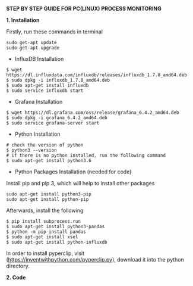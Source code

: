 **STEP BY STEP GUIDE FOR PC(LINUX) PROCESS MONITORING**

**1. Installation**

Firstly, run these commands in terminal
```
sudo get-apt update
sudo get-apt upgrade
```

* InfluxDB Installation
```
$ wget https://dl.influxdata.com/influxdb/releases/influxdb_1.7.8_amd64.deb
$ sudo dpkg -i influxdb_1.7.8_amd64.deb
$ sudo apt-get install influxdb
$ sudo service influxdb start
```
* Grafana Installation 
```
$ wget https://dl.grafana.com/oss/release/grafana_6.4.2_amd64.deb
$ sudo dpkg -i grafana_6.4.2_amd64.deb
$ sudo service grafana-server start
```
* Python Installation
```
# check the version of python 
$ python3 --version
# if there is no python installed, run the following command 
$ sudo apt-get install python3.6
```
* Python Packages Installation (needed for code)

Install pip and pip 3, which will help to install other packages
```
sudo apt-get install python3-pip
sudo apt-get install python-pip
```
Afterwards, install the following 
```
$ pip install subprocess.run
$ sudo apt-get install python3-pandas
$ python -m pip install pandas
$ sudo apt-get install xsel
$ sudo apt-get install python-influxdb
```
In order to install pyperclip, visit (https://inventwithpython.com/pyperclip.py), download it into the python directory.

**2. Code**
